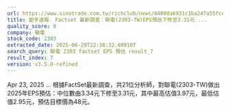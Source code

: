 ```yaml
---
url: https://www.sinotrade.com.tw/richclub/news/6809da6931c1ba247a55fcc9
title: 鉅亨速報- Factset 最新調查：聯電(2303-TW)EPS預估下修至3.31元 ...
quality_score: 8
company: 聯電
stock_code: 2303
extracted_date: 2025-06-29T22:38:32.409107
search_query: 聯電 2303 factset EPS 預估 result_7
result_index: 7
version: v3.5.0-refined
---
```


Apr 23, 2025 ... 根據FactSet最新調查，共21位分析師，對聯電(2303-TW)做出2025年EPS預估：中位數由3.34元下修至3.31元，其中最高估值3.97元，最低估值2.95元，預估目標價為48元。